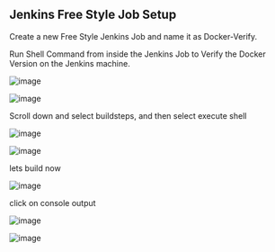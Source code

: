 ## Jenkins Free Style Job Setup

Create a new Free Style Jenkins Job and name it as Docker-Verify.

Run Shell Command from inside the Jenkins Job to Verify the Docker Version on the Jenkins machine.

![image](https://github.com/user-attachments/assets/1c73e25f-9e5a-4a84-9147-33d1610e5e56)


![image](https://github.com/user-attachments/assets/41753912-a9e5-4203-a6ed-811bd6f0a2a3)

Scroll down and select buildsteps, and then select execute shell

![image](https://github.com/user-attachments/assets/4c46d883-4864-40cb-86c3-bc0ae9613b62)



![image](https://github.com/user-attachments/assets/48be64dd-02c5-4c9f-b1fc-4664bfe112cd)

lets build now

![image](https://github.com/user-attachments/assets/49ee27b8-1b17-425b-88b4-2337c8e37617)

click on console output

![image](https://github.com/user-attachments/assets/a6cedfa2-4e9e-410f-a747-313e3967167b)

![image](https://github.com/user-attachments/assets/d2ab6657-1ca2-4e0d-bb1a-5390a8ab3a4f)


